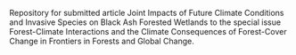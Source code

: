 Repository for submitted article Joint Impacts of Future Climate Conditions and Invasive Species on Black Ash Forested Wetlands to the special issue Forest-Climate Interactions and the Climate Consequences of Forest-Cover Change in Frontiers in Forests and Global Change.
